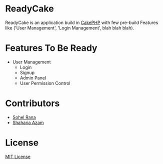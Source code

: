 ReadyCake
==========

ReadyCake is an application build in [CakePHP](http://www.cakephp.org) with few pre-build Features like ('User Management', 'Login Management', blah blah blah).


Features To Be Ready
====
* User Management
  * Login
  * Signup
  * Admin Panel
  * User Permission Control


Contributors
====
* [Sohel Rana](http://www.sohelranabd.com)
* [Shaharia Azam](http://www.shahariaazam.com)


License
====
[MIT License](http://www.opensource.org/licenses/mit-license.php)

